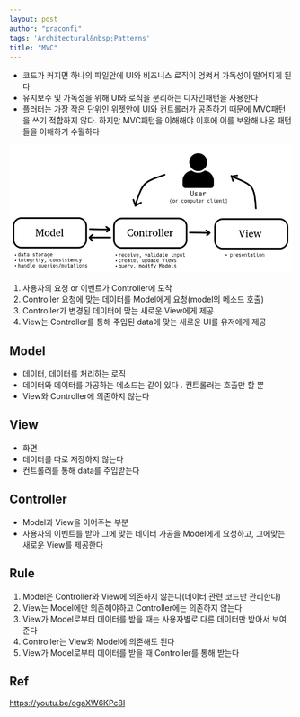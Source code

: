 ```yaml
---
layout: post
author: "praconfi"
tags: 'Architectural&nbsp;Patterns'
title: "MVC"
---
```


- 코드가 커지면 하나의 파일안에 UI와 비즈니스 로직이 엉켜서 가독성이 떨어지게 된다
- 유지보수 및 가독성을 위해 UI와 로직을 분리하는 디자인패턴을 사용한다
- 플러터는 가장 작은 단위인 위젯안에 UI와 컨트롤러가 공존하기 때문에 MVC패턴을 쓰기 적합하지 않다. 하지만 MVC패턴을 이해해야 이후에 이를 보완해 나온 패턴들을 이해하기 수월하다

![mvc.png](../assets/imgs/2022-12-08/mvc.png)

1. 사용자의 요청 or 이벤트가 Controller에 도착
2. Controller 요청에 맞는 데이터를 Model에게 요청(model의 메소드 호출)
3. Controller가 변경된 데이터에 맞는 새로운 View에게 제공
4. View는 Controller를 통해 주입된 data에 맞는 새로운 UI를 유저에게 제공

## Model

- 데이터, 데이터를 처리하는 로직
- 데이터와 데이터를 가공하는 메소드는 같이 있다 . 컨트롤러는 호출만 할 뿐
- View와 Controller에 의존하지 않는다

## View

- 화면
- 데이터를 따로 저장하지 않는다
- 컨트롤러를 통해 data를 주입받는다

## Controller

- Model과 View을 이어주는 부분
- 사용자의 이벤트를 받아 그에 맞는 데이터 가공을 Model에게 요청하고, 그에맞는 새로운 View를 제공한다

## Rule

1. Model은 Controller와 View에 의존하지 않는다(데이터 관련 코드만 관리한다)
2. View는 Model에만 의존해야하고 Controller에는 의존하지 않는다
3. View가 Model로부터 데이터를 받을 때는 사용자별로 다른 데이터만 받아서 보여준다
4. Controller는 View와 Model에 의존해도 된다
5. View가 Model로부터 데이터를 받을 때 Controller를 통해 받는다

## Ref
https://youtu.be/ogaXW6KPc8I